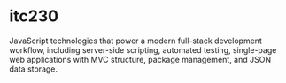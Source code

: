 # itc230
JavaScript technologies that power a modern full-stack development workflow, including server-side scripting, automated testing, single-page web applications with MVC structure, package management, and JSON data storage. 
